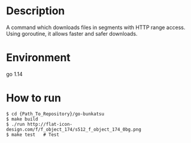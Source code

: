 # Description
A command which downloads files in segments with HTTP range access. Using goroutine, it allows faster and safer downloads.

# Environment
go 1.14

# How to run
```shell
$ cd {Path_To_Repository}/go-bunkatsu
$ make build
$ ./run http://flat-icon-design.com/f/f_object_174/s512_f_object_174_0bg.png
$ make test   # Test
```
